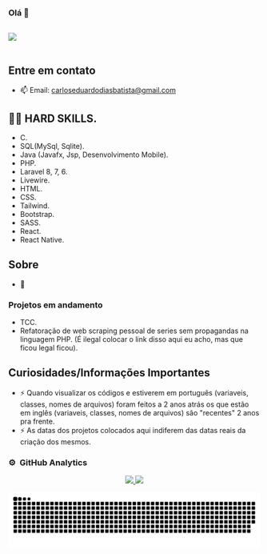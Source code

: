 

### Olá 👋

<!--
**carloseduardodb/carloseduardodb** is a ✨ _special_ ✨ repository because its `README.md` (this file) appears on your GitHub profile.
--->
<div style="display: flex; flex-direction: row;">
<p align="center">
<img width="150" src="https://media.giphy.com/media/a8rlSHPozsTEuh1ibJ/giphy.gif">
</p>
</div>

## Entre em contato 
- 📫 Email: carloseduardodiasbatista@gmail.com

##  👨‍🏫 HARD SKILLS.
- C.
- SQL(MySql, Sqlite).
- Java (Javafx, Jsp, Desenvolvimento Mobile).
- PHP.
- Laravel 8, 7, 6.
- Livewire.
- HTML.
- CSS.
- Tailwind.
- Bootstrap.
- SASS. 
- React.
- React Native.

## Sobre
- 🌱 

### Projetos em andamento
- TCC.
- Refatoração de web scraping pessoal de series sem propagandas na linguagem PHP. (É ilegal colocar o link disso aqui eu acho, mas que ficou legal ficou).

## Curiosidades/Informações Importantes
- ⚡ Quando visualizar os códigos e estiverem em português (variaveis, classes, nomes de arquivos) foram feitos a 2 anos atrás os que estão em inglês (variaveis, classes, nomes de arquivos) são "recentes" 2 anos pra frente.
- ⚡ As datas dos projetos colocados aqui indiferem das datas reais da criação dos mesmos.

### ⚙️ &nbsp;GitHub Analytics

<p align="center">
<a href="https://github.com/carloseduardodb">
  <img height="180em" src="https://github-readme-stats-eight-theta.vercel.app/api?username=carloseduardodb&show_icons=true&theme=dracula&include_all_commits=true&count_private=true/"/>
  <img height="180em" src="https://github-readme-stats-eight-theta.vercel.app/api/top-langs/?username=carloseduardodb&layout=compact&langs_count=8&theme=dracula"/>
</a>
</p>

![snake gif](https://github.com/carloseduardodb/carloseduardodb/blob/output/github-contribution-grid-snake.svg)
